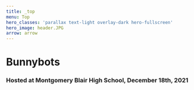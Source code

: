```yaml
---
title: _top
menu: Top
hero_classes: 'parallax text-light overlay-dark hero-fullscreen'
hero_image: header.JPG
arrow: arrow
---
```


# **Bunnybots**

### Hosted at Montgomery Blair High School, December 18th, 2021